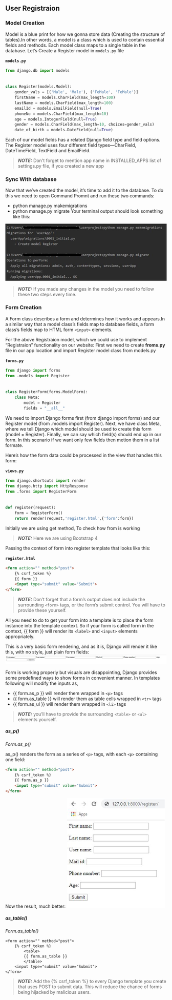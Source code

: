 ## User Registraion
### Model Creation
Model is a blue print for how we gonna store data (Creating the structure of tables).In other words, a model is a class which is used to contain essential fields and methods. Each model class maps to a single table in the database.
Let’s Create a Register model in `models.py` file

**`models.py`**
```python
from django.db import models


class Register(models.Model):
    gender_vals = [('Male', 'Male'), ('FeMale', 'FeMale')]
    firstName = models.CharField(max_length=100)
    lastName = models.CharField(max_length=100)
    emailId = models.EmailField(null=True)
    phoneNo = models.CharField(max_length=10)
    age = models.IntegerField(null=True)
    gender = models.CharField(max_length=10, choices=gender_vals)
    date_of_birth = models.DateField(null=True)
```
Each of our model fields has a related Django field type and field options. The Register model uses four different field types—CharField, DateTimeField, TextField and EmailField.

> **_NOTE:_** Don't forget to mention app name in INSTALLED_APPS list of settings.py file, if you created a new app
### Sync With database
Now that we’ve created the model, it’s time to add it to the database. To do this we need to open Command Promnt and run these two commands: 
-	python manage.py makemigrations 
-	python manage.py migrate
Your terminal output should look something like this:
<img src ="screenshots/migrations.JPG">

> **_NOTE:_** If you made any changes in the model you need to follow these two steps every time.

### Form Creation
A Form class describes a form and determines how it works and appears.In a similar way that a model class’s fields map to database fields, a form class’s fields map to HTML form `<input>` elements.

For the above Registraion model, which we could use to implement “Registraion” functionality on our website: 
First we need to create **froms.py** file in our app location and import Register model class from models.py

**`forms.py`**
```python
from django import forms
from .models import Register


class RegisterForm(forms.ModelForm):
    class Meta:
        model = Register
        fields = "__all__"
```
We need to import Django forms first (from django import forms) and our Register model (from .models import Register). Next, we have class Meta, where we tell Django which model should be used to create this form (model = Register). Finally, we can say which field(s) should end up in our form. In this scenario if we want only few fields then metion them in a list formate.

Here’s how the form data could be processed in the view that handles this form:

**`views.py`**
```python
from django.shortcuts import render
from django.http import HttpResponse
from .forms import RegisterForm


def register(request):
    form = RegisterForm()
    return render(request,'register.html',{'form':form})
```
Initially we are using get method, To check how from is working
> **_NOTE:_** Here we are using Bootstrap 4

Passing the context of form into register template that looks like this:

**`register.html`**
```html
<form action="" method="post">
    {% csrf_token %}
    {{ form }}
    <input type="submit" value="Submit">
</form>
```
> **_NOTE:_** Don’t forget that a form’s output does not include the surrounding `<form>` tags, or the form’s submit control. You will have to provide these yourself.

All you need to do to get your form into a template is to place the form instance into the template context. So if your form is called form in the context, {{ form }} will render its `<label>` and `<input>` elements appropriately.

This is a very basic form rendering, and as it is, Django will render it like this, with no style, just plain form fields: 
<img src ="screenshots/pic1.JPG">

Form is working properly but visuals are disappointing, Django provides some predefined ways to show forms in convenient manner. In templates following will modify the inputs as,

-   {{ form.as_p }} will render them wrapped in `<p>` tags
-   {{ form.as_table }} will render them as table cells wrapped in `<tr>` tags
-   {{ form.as_ul }} will render them wrapped in `<li>` tags
> **_NOTE:_** you’ll have to provide the surrounding `<table>` or `<ul>` elements yourself.

##### as_p()
*Form.as_p()*

as_p() renders the form as a series of `<p>` tags, with each `<p>` containing one field:
```html
<form action="" method="post">
    {% csrf_token %}
    {{ form.as_p }}
    <input type="submit" value="Submit">
</form>
```
Now the result, much better:
<img src ="screenshots/pic2.JPG">
##### as_table()
*Form.as_table()*


```
<form action="" method="post">
    {% csrf_token %}
		<table>
		{{ form.as_table }}
		</table>
    <input type="submit" value="Submit">
</form>
```
> **_NOTE:_** Add the {% csrf_token %} to every Django template you create that uses POST to submit data. This will reduce the chance of forms being hijacked by malicious users.
